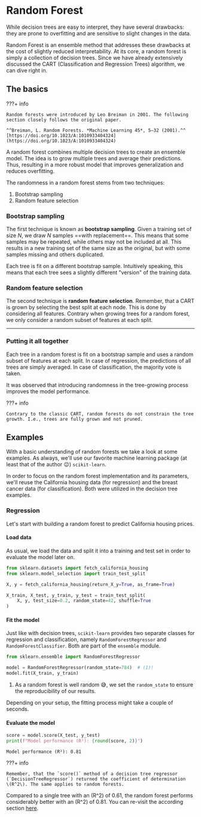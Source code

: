 # Random Forest

While decision trees are easy to interpret, they have several drawbacks: they
are prone to overfitting and are sensitive to slight changes in the data.

Random Forest is an ensemble method that addresses these drawbacks at the cost
of slightly reduced interpretability. At its core, a random forest is simply a
collection of decision trees. Since we have already extensively discussed the
CART (Classification and Regression Trees) algorithm, we can dive right in.

## The basics

???+ info

    Random forests were introduced by Leo Breiman in 2001. The following 
    section closely follows the original paper.

    ^^Breiman, L. Random Forests. *Machine Learning 45*, 5–32 (2001).^^
    [https://doi.org/10.1023/A:1010933404324](https://doi.org/10.1023/A:1010933404324)

A random forest combines multiple decision trees to create an ensemble model.
The idea is to grow multiple trees and average their predictions. Thus, 
resulting in a more robust model that improves generalization and reduces
overfitting.

The randomness in a random forest stems from two techniques:

1. Bootstrap sampling
2. Random feature selection

### Bootstrap sampling

The first technique is known as **bootstrap sampling**. Given a
training set of size $N$, we draw $N$ samples ==with replacement==. This means 
that some samples may be repeated, while others may not be included at all. 
This results in a new training set of the same size as the original, but with 
some samples missing and others duplicated.

Each tree is fit on a different bootstrap sample. Intuitively speaking, this 
means that each tree sees a slightly different "version" of the training data.

### Random feature selection

The second technique is **random feature selection**. 
Remember, that a CART is grown by selecting the best split at each node.
This is done by considering all features. Contrary when growing trees for a 
random forest, we only consider a random subset of features at each split. 

---

### Putting it all together

Each tree in a random forest is fit on a bootstrap sample and uses a random
subset of features at each split.
In case of regression, the predictions of all trees are simply averaged. In 
case of classification, the majority vote is taken. 

It was observed that introducing randomness in the tree-growing process
improves the model performance.

???+ info

    Contrary to the classic CART, random forests do not constrain the tree 
    growth. I.e., trees are fully grown and not pruned.

## Examples

With a basic understanding of random forests we take a look at some 
examples. As always, we'll use our favorite machine learning package (at 
least that of the author :wink:) `scikit-learn`.

In order to focus on the random forest implementation and its parameters, we'll
reuse the California housing data (for regression) and the breast cancer data
(for classification). Both were utilized in the decision tree examples.

### Regression

Let's start with building a random forest to predict California housing prices.

#### Load data

As usual, we load the data and split it into a training and test set in 
order to evaluate the model later on.

```python
from sklearn.datasets import fetch_california_housing
from sklearn.model_selection import train_test_split

X, y = fetch_california_housing(return_X_y=True, as_frame=True)

X_train, X_test, y_train, y_test = train_test_split(
    X, y, test_size=0.2, random_state=42, shuffle=True
)
```

#### Fit the model

Just like with decision trees, `scikit-learn` provides two separate classes 
for regression and classification, namely `RandomForestRegressor` and 
`RandomForestClassifier`. Both are part of the `ensemble` module.

```python
from sklearn.ensemble import RandomForestRegressor

model = RandomForestRegressor(random_state=784)  # (1)!
model.fit(X_train, y_train)
```

1. As a random forest is well random :sweat_smile:, we set the 
   `random_state` to ensure the reproducibility of our results.

Depending on your setup, the fitting process might take a couple of seconds.

#### Evaluate the model

```python
score = model.score(X_test, y_test)
print(f"Model performance (R²): {round(score, 2)}")
```

```title=">>> Output"
Model performance (R²): 0.81
```

???+ info

    Remember, that the `score()` method of a decision tree regressor 
    (`DecisionTreeRegressor`) returned the coefficient of determination 
    \(R^2\). The same applies to random forests.

Compared to a single tree with an \(R^2\) of 0.61, the random forest performs
considerably better with an \(R^2\) of 0.81. You can re-visit the according 
section [here](cart.md#fit-and-evaluate-the-model).
